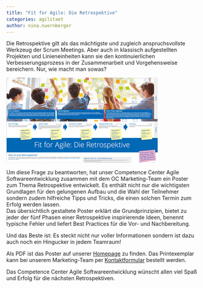 ```yaml
---
title: "Fit for Agile: Die Retrospektive"
categories: agilitaet
author: nina.nuernberger
---
```

Die Retrospektive gilt als das mächtigste und zugleich anspruchsvollste Werkzeug der Scrum Meetings. Aber auch in klassisch aufgestellten Projekten und Linieneinheiten kann sie den kontinuierlichen Verbesserungsprozess in der Zusammenarbeit und Vorgehensweise bereichern. Nur, wie macht man sowas?

![Fit for Agile](/img/posts/poster-retrospektive.jpg)   

Um diese Frage zu beantworten, hat unser Competence Center Agile Softwareentwicklung zusammen mit dem OC Marketing-Team ein Poster zum Thema Retrospektive entwickelt. Es enthält nicht nur die wichtigsten Grundlagen für den gelungenen Aufbau und die Wahl der Teilnehmer sondern zudem hilfreiche Tipps und Tricks, die einen solchen Termin zum Erfolg werden lassen.   
Das übersichtlich gestaltete Poster erklärt die Grundprinzipien, bietet zu jeder der fünf Phasen einer Retrospektive inspirierende Ideen, benennt typische Fehler und liefert Best Practices für die Vor- und Nachbereitung.   

Und das Beste ist: Es steckt nicht nur voller Informationen sondern ist dazu auch noch ein Hingucker in jedem Teamraum!   

Als PDF ist das Poster auf unserer [Homepage](http://www.opitz-consulting.com/portfolio/software-development.html) zu finden. Das Printexemplar kann bei unserem Marketing-Team per [Kontaktformular](http://www.opitz-consulting.com/einzelseiten/kontaktformular.html) bestellt werden.   

Das Competence Center Agile Softwareentwicklung wünscht allen viel Spaß und Erfolg für die nächsten Retrospektiven.   
